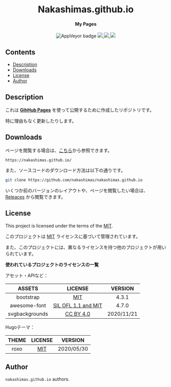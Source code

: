 
<p>
<h1 align="center">Nakashimas.github.io</h1>
</p>
<h4 align="center">My Pages</h4>
<p align="center">
  <a>
    <img alt="AppVeyor badge" src="https://img.shields.io/badge/build-passing-brightgreen">
  </a>
  <a href="https://github.com/nakashimas/nakashimas.github.io/releases">
    <img src="https://img.shields.io/badge/releace-v0.0.1-58839b.svg?style=flat">
  </a>
  <a href="./LICENSE">
    <img src="http://img.shields.io/badge/license-MIT-blue.svg?style=flat">
  </a>
  <a>
    <img src="https://img.shields.io/badge/Made%20with-Hugo%200.78.2-57b9d3.svg?style=flat&logo=Hugo">
  </a>
  <br>
</p>

<h2> Contents </h2>

- [Description](#description)
- [Downloads](#downloads)
- [License](#license)
- [Author](#author)

## Description

これは [**GihHub Pages**](https://docs.github.com/ja/free-pro-team@latest/github/working-with-github-pages) を使って公開するために作成したリポジトリです。

特に理由もなく更新したりします。

## Downloads

ページを閲覧する場合は、[こちら](https://nakashimas.github.io/)から参照できます。

`https://nakashimas.github.io/`

また、ソースコードのダウンロード方法は以下の通りです。

```sh
git clone https://github.com/nakashimas/nakashimas.github.io
```

いくつか前のバージョンのレイアウトや、ページを閲覧したい場合は、 [Releaces](https://github.com/nakashimas/nakashimas.github.io/releases) から閲覧できます。


## License

This project is licensed under the terms of the [MIT](./LICENSE).

このプロジェクトは [MIT](./LICENSE) ライセンスに基づいて管理されています。

また、このプロジェクトには、異なるライセンスを持つ他のプロジェクトが用いられています。

**使われているプロジェクトのライセンスの一覧**

アセット・APIなど：

|  ASSETS        |  LICENSE                                                        | VERSION      |
|  :----:        |  :-----:                                                        | :-----:      |
| bootstrap      |  [MIT](https://github.com/twbs/bootstrap/blob/master/LICENSE)   |  4.3.1       |
| awesome-font   |  [SIL OFL 1.1 and MIT](https://fontawesome.com/v4.7.0/license/) |  4.7.0       |
| svgbackgrounds |  [CC BY 4.0](https://creativecommons.org/licenses/by/4.0/)      |  2020/11/21  |

Hugoテーマ：

|  THEME      |  LICENSE                                                               | VERSION      |
|  :----:     |  :-----:                                                               | :-----:      |
| roxo        |  [MIT](https://github.com/StaticMania/roxo-hugo/blob/master/LICENSE)   |  2020/05/30  |


## Author

`nakashimas.github.io` authors.
